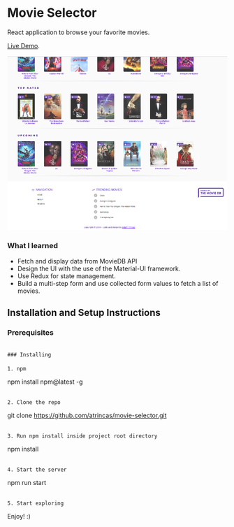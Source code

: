 # Movie Selector

React application to browse your favorite movies.

[Live Demo](https://atrincas-movieselector.herokuapp.com).

![Movie Selector](./src/imgs/movie-selector.png)

### What I learned

* Fetch and display data from MovieDB API
* Design the UI with the use of the Material-UI framework.
* Use Redux for state management.
* Build a multi-step form and use collected form values to fetch a list of movies.

## Installation and Setup Instructions

### Prerequisites

```

### Installing

1. npm

```
npm install npm@latest -g
```

2. Clone the repo

```
git clone https://github.com/atrincas/movie-selector.git
```

3. Run npm install inside project root directory

```
npm install
```

4. Start the server

```
npm run start
```

5. Start exploring

```
Enjoy! :)
```
